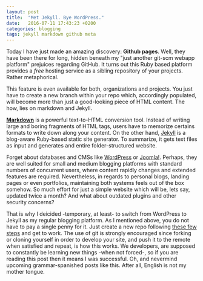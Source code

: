 ```yaml
---
layout: post
title:  "Met Jekyll. Bye WordPress."
date:   2016-07-11 17:43:23 +0200
categories: blogging
tags: jekyll markdown github meta
---
```

Today I have just made an amazing discovery: **Github pages**. Well, they have been
there for long, hidden beneath my "just another git-scm webapp platform" prejuices
regarding GitHub. It turns out this Ruby based platform provides a *free* hosting 
service as a sibling repository of your projects. Rather metaphorical. 

This feature is even available for both, organizations and projects. You just 
have to create a new branch within your repo which, accordingly populated, will become more than
just a good-looking piece of HTML content. The how, lies on markdown and Jekyll.

**[Markdown][markdown-site]** is a powerful text-to-HTML conversion tool. Instead of writing large
and boring fragments of HTML tags, users have to memorize certains formats to
write down along your content. On the other hand, [Jekyll][jekyll-docs] is a blog-aware Ruby-based 
static site generator. To summarize, it gets text files as input and generates
and entire folder-structured website.

Forget about databases and CMSs like [WordPress][wordpress-site] or [Joomla!][joomla-site]. Perhaps, they are well
suited for small and medium blogging platforms with standard numbers of concurrent
users, where content rapidly changes and extended features are required. Nevertheless, 
in regards to personal blogs, landing pages or even portfolios, maintaining both systems feels
out of the box somehow. So much effort for just a simple website which will be, 
lets say, updated twice a month? And what about outdated plugins and other security
concerns?

That is why I deicided -temporary, at least- to switch from WordPress to Jekyll 
as my regular blogging platform. As I mentioned above, you do not have to pay
a single penny for it. Just create a new repo following [these few steps][few-steps] and get
to work. The use of git is strongly encouraged since forking or cloning yourself
in order to develop your site, and push it to the remote when satisfied and repeat, 
is how this works. We developers, are supposed to constantly 
be learning new things -when not forced-, so if you are reading this post then 
it means I was successful. Oh, and nevermind upcoming grammar-spanished posts like
this. After all, English is not my mother tongue.
 

[jekyll-docs]: http://jekyllrb.com/docs/home "Jeyll official documentation"
[wordpress-site]: https://wordpress.org "WordPress organization"
[joomla-site]: https://joomla.org "Joomla organization"
[markdown-site]: https://daringfireball.net/projects/markdown "Markdown project page"
[few-steps]: https://pages.github.com/ "Github pages. Landing with quick-start"
